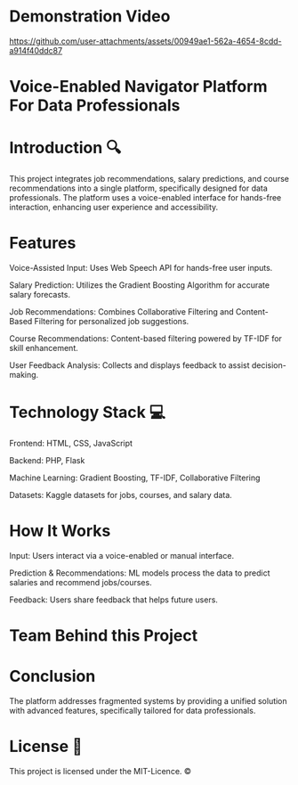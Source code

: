 # Demonstration Video

https://github.com/user-attachments/assets/00949ae1-562a-4654-8cdd-a914f40ddc87

# Voice-Enabled Navigator Platform For Data Professionals

# Introduction 🔍

This project integrates job recommendations, salary predictions, and course recommendations into a single platform, specifically designed for data professionals. 
The platform uses a voice-enabled interface for hands-free interaction, enhancing user experience and accessibility.

# Features

Voice-Assisted Input: Uses Web Speech API for hands-free user inputs.

Salary Prediction: Utilizes the Gradient Boosting Algorithm for accurate salary forecasts.

Job Recommendations: Combines Collaborative Filtering and Content-Based Filtering for personalized job suggestions.

Course Recommendations: Content-based filtering powered by TF-IDF for skill enhancement.

User Feedback Analysis: Collects and displays feedback to assist decision-making.

# Technology Stack 💻

Frontend: HTML, CSS, JavaScript

Backend: PHP, Flask

Machine Learning: Gradient Boosting, TF-IDF, Collaborative Filtering

Datasets: Kaggle datasets for jobs, courses, and salary data.

# How It Works

Input: Users interact via a voice-enabled or manual interface.

Prediction & Recommendations: ML models process the data to predict salaries and recommend jobs/courses.

Feedback: Users share feedback that helps future users.

# Team Behind this Project



# Conclusion

The platform addresses fragmented systems by providing a unified solution with advanced features, specifically tailored for data professionals.

# License 📄
This project is licensed under the MIT-Licence. ©️
 
